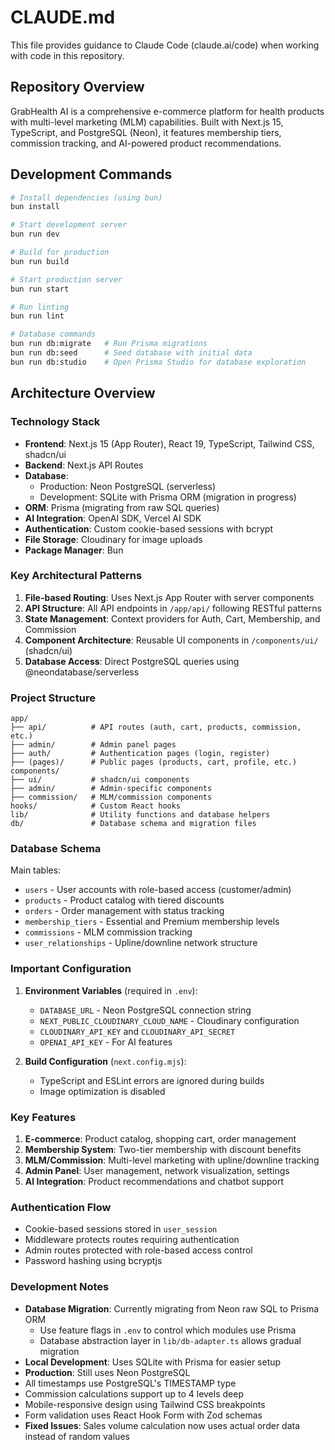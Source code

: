 # CLAUDE.md

This file provides guidance to Claude Code (claude.ai/code) when working with code in this repository.

## Repository Overview

GrabHealth AI is a comprehensive e-commerce platform for health products with multi-level marketing (MLM) capabilities. Built with Next.js 15, TypeScript, and PostgreSQL (Neon), it features membership tiers, commission tracking, and AI-powered product recommendations.

## Development Commands

```bash
# Install dependencies (using bun)
bun install

# Start development server
bun run dev

# Build for production
bun run build

# Start production server
bun run start

# Run linting
bun run lint

# Database commands
bun run db:migrate   # Run Prisma migrations
bun run db:seed      # Seed database with initial data
bun run db:studio    # Open Prisma Studio for database exploration
```

## Architecture Overview

### Technology Stack

- **Frontend**: Next.js 15 (App Router), React 19, TypeScript, Tailwind CSS, shadcn/ui
- **Backend**: Next.js API Routes
- **Database**:
  - Production: Neon PostgreSQL (serverless)
  - Development: SQLite with Prisma ORM (migration in progress)
- **ORM**: Prisma (migrating from raw SQL queries)
- **AI Integration**: OpenAI SDK, Vercel AI SDK
- **Authentication**: Custom cookie-based sessions with bcrypt
- **File Storage**: Cloudinary for image uploads
- **Package Manager**: Bun

### Key Architectural Patterns

1. **File-based Routing**: Uses Next.js App Router with server components
2. **API Structure**: All API endpoints in `/app/api/` following RESTful patterns
3. **State Management**: Context providers for Auth, Cart, Membership, and Commission
4. **Component Architecture**: Reusable UI components in `/components/ui/` (shadcn/ui)
5. **Database Access**: Direct PostgreSQL queries using @neondatabase/serverless

### Project Structure

```
app/
├── api/          # API routes (auth, cart, products, commission, etc.)
├── admin/        # Admin panel pages
├── auth/         # Authentication pages (login, register)
├── (pages)/      # Public pages (products, cart, profile, etc.)
components/
├── ui/           # shadcn/ui components
├── admin/        # Admin-specific components
├── commission/   # MLM/commission components
hooks/            # Custom React hooks
lib/              # Utility functions and database helpers
db/               # Database schema and migration files
```

### Database Schema

Main tables:

- `users` - User accounts with role-based access (customer/admin)
- `products` - Product catalog with tiered discounts
- `orders` - Order management with status tracking
- `membership_tiers` - Essential and Premium membership levels
- `commissions` - MLM commission tracking
- `user_relationships` - Upline/downline network structure

### Important Configuration

1. **Environment Variables** (required in `.env`):

   - `DATABASE_URL` - Neon PostgreSQL connection string
   - `NEXT_PUBLIC_CLOUDINARY_CLOUD_NAME` - Cloudinary configuration
   - `CLOUDINARY_API_KEY` and `CLOUDINARY_API_SECRET`
   - `OPENAI_API_KEY` - For AI features

2. **Build Configuration** (`next.config.mjs`):
   - TypeScript and ESLint errors are ignored during builds
   - Image optimization is disabled

### Key Features

1. **E-commerce**: Product catalog, shopping cart, order management
2. **Membership System**: Two-tier membership with discount benefits
3. **MLM/Commission**: Multi-level marketing with upline/downline tracking
4. **Admin Panel**: User management, network visualization, settings
5. **AI Integration**: Product recommendations and chatbot support

### Authentication Flow

- Cookie-based sessions stored in `user_session`
- Middleware protects routes requiring authentication
- Admin routes protected with role-based access control
- Password hashing using bcryptjs

### Development Notes

- **Database Migration**: Currently migrating from Neon raw SQL to Prisma ORM
  - Use feature flags in `.env` to control which modules use Prisma
  - Database abstraction layer in `lib/db-adapter.ts` allows gradual migration
- **Local Development**: Uses SQLite with Prisma for easier setup
- **Production**: Still uses Neon PostgreSQL
- All timestamps use PostgreSQL's TIMESTAMP type
- Commission calculations support up to 4 levels deep
- Mobile-responsive design using Tailwind CSS breakpoints
- Form validation uses React Hook Form with Zod schemas
- **Fixed Issues**: Sales volume calculation now uses actual order data instead of random values
